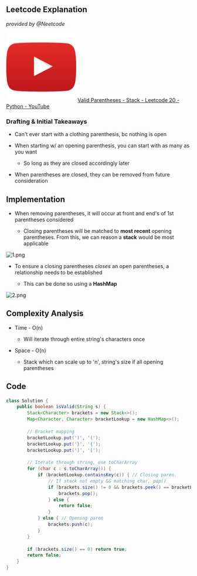 ## Leetcode Explanation

*provided by @Neetcode*


<img src="youtubeimg.png" title="" alt="youtube" width="191"> [Valid Parentheses - Stack - Leetcode 20 - Python - YouTube](https://www.youtube.com/watch?v=WTzjTskDFMg)

### Drafting & Initial Takeaways

* Can't ever start with a clothing parenthesis, bc nothing is open

* When starting w/ an opening parenthesis, you can start with as many as you want
  
  * So long as they are closed accordingly later

* When parentheses are closed, they can be removed from future consideration

## Implementation

- When removing parentheses, it will occur at front and end's of 1st parentheses considered
  
  - Closing parentheses will be matched to **most recent** opening parentheses. From this, we can reason a **stack** would be most applicable

<img src="file:///Users/anorde/Coding/Leetcode/TopInterviewQuestions/ValidParentheses/1.png" title="" alt="1.png" width="291">

- To ensure a closing parentheses *closes* an open parentheses, a relationship needs to be established
  
  - This can be done so using a **HashMap**

![2.png](/Users/anorde/Coding/Leetcode/TopInterviewQuestions/ValidParentheses/2.png)

## Complexity Analysis

- Time - O(n)
  
  - Will iterate through entire string's characters once

- Space - O(n)
  
  - Stack which can scale up to 'n', string's size if all opening parentheses

## Code

```java
class Solution {
    public boolean isValid(String s) {
        Stack<Character> brackets = new Stack<>();
        Map<Character, Character> bracketLookup = new HashMap<>();
        
        // Bracket mapping
        bracketLookup.put(')', '(');
        bracketLookup.put('}', '{');
        bracketLookup.put(']', '[');
        
        // Iterate through string, use toCharArray
        for (char c : s.toCharArray()) {
            if (bracketLookup.containsKey(c)) { // Closing paren.
                // If stack not empty && matching char, pop()
                if (brackets.size() != 0 && brackets.peek() == bracketLookup.get(c)) {
                    brackets.pop();
                } else {
                    return false;
                }
            } else { // Opening paren
                brackets.push(c);
            }
        }

        if (brackets.size() == 0) return true;
        return false;
    }
}
```
